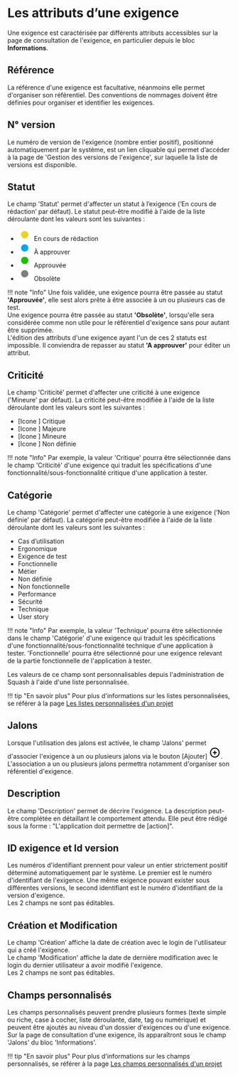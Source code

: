# Les attributs d’une exigence

Une exigence est caractérisée par différents attributs accessibles sur la page de consultation de l'exigence, en particulier depuis le bloc **Informations**.

## Référence
La référence d'une exigence est facultative, néanmoins elle permet d'organiser son référentiel. Des conventions de nommages doivent être définies pour organiser et identifier les exigences.

## N° version
Le numéro de version de l'exigence (nombre entier positif), positionné automatiquement par le système, est un lien cliquable qui permet d’accéder à la page de 'Gestion des versions de l'exigence', sur laquelle la liste de versions est disponible.

##  Statut

Le champ 'Statut' permet d'affecter un statut à l’exigence (‘En cours de rédaction’ par défaut). Le statut peut-être modifié à l'aide de la liste déroulante dont les valeurs sont les suivantes :

- ![Pastille En cours de rédaction](resources/pastille-redaction-en-cours.png) En cours de rédaction 
- ![Pastille À approuver](resources/pastille-approuver-a.png) À approuver  
- ![Pastille Approuvée](resources/pastille-approuvee.png) Approuvée
- ![Pastille Obsolète](resources/pastille-obsolete.png) Obsolète

!!! note "Info"
    Une fois validée, une exigence pourra être passée au statut **'Approuvée'**, elle sest alors prête à être associée à un ou plusieurs cas de test. 
    <br/>Une exigence pourra être passée au statut **'Obsolète'**, lorsqu'elle sera considérée comme non utile pour le référentiel d'exigence sans pour autant être supprimée.
    <br/>L'édition des attributs d'une exigence ayant l'un de ces 2 statuts est impossible. Il conviendra de repasser au statut **'A approuver'** pour éditer un attribut.

##  Criticité
Le champ 'Criticité' permet d'affecter une criticité à une exigence ('Mineure' par défaut). La criticité peut-être modifiée à l'aide de la liste déroulante dont les valeurs sont les suivantes :

- [Icone ] Critique
- [Icone ] Majeure
- [Icone ] Mineure
- [Icone ] Non définie

!!! note "Info"
    Par exemple, la valeur 'Critique' pourra être sélectionnée dans le champ 'Criticité' d'une exigence qui traduit les spécifications d'une fonctionnalité/sous-fonctionnalité critique d'une application à tester.

##  Catégorie
Le champ 'Catégorie' permet d'affecter une catégorie à une exigence (‘Non définie’ par défaut). La catégorie peut-être modifiée à l'aide de la liste déroulante dont les valeurs sont les suivantes :

- Cas d’utilisation
- Ergonomique
- Exigence de test
- Fonctionnelle
- Métier
- Non définie
- Non fonctionnelle
- Performance
- Sécurité
- Technique
- User story

!!! note "Info"
    Par exemple, la valeur 'Technique' pourra être sélectionnée dans le champ 'Catégorie' d'une exigence qui traduit les spécifications d'une fonctionnalité/sous-fonctionnalité technique d'une application à tester. 'Fonctionnelle' pourra être sélectionné pour une exigence relevant de la partie fonctionnelle de l'application à tester.

Les valeurs de ce champ sont personnalisables depuis l'administration de Squash à l'aide d'une liste personnalisée.

!!! tip "En savoir plus"
	Pour plus d'informations sur les listes personnalisées, se référer à la page [Les listes personnalisées d'un projet](../lien-vers-page.md)

## Jalons

Lorsque l'utilisation des jalons est activée, le champ 'Jalons' permet d'associer l'exigence à un ou plusieurs jalons via le bouton [Ajouter] ![Bouton ajouter jalon](resources/icone-add.png). L'association a un ou plusieurs jalons permettra notamment d'organiser son référentiel d'exigence.

##  Description
Le champ 'Description' permet de décrire l'exigence. La description peut-être complétée en détaillant le comportement attendu.
Elle peut être rédigé sous la forme : "L'application doit permettre de [action]".

## ID exigence et Id version
Les numéros d'identifiant prennent pour valeur un entier strictement positif déterminé automatiquement par le système. Le premier est le numéro d'identifiant de l'exigence. Une même exigence pouvant exister sous différentes versions, le second identifiant est le numéro d'identifiant de la version d'exigence.
<br/>Les 2 champs ne sont pas éditables. 

## Création et Modification
Le champ 'Création' affiche la date de création avec le login de l'utilisateur qui a créé l'exigence.
<br/>Le champ 'Modification' affiche la date de dernière modification avec le login du dernier utilisateur a avoir modifié l'exigence.
<br/>Les 2 champs ne sont pas éditables.

## Champs personnalisés
Les champs personnalisés peuvent prendre plusieurs formes (texte simple ou riche, case à cocher, liste déroulante, date, tag ou numérique) et peuvent être ajoutés au niveau d'un dossier d'exigences ou d'une exigence. Sur la page de consultation d'une exigence, ils apparaîtront sous le champ 'Jalons' du bloc 'Informations'.

!!! tip "En savoir plus"
	Pour plus d'informations sur les champs personnalisés, se référer à la page [Les champs personnalisés d'un projet](../lien-vers-page.md)

<!--stackedit_data:
eyJoaXN0b3J5IjpbLTk5NDQyNDg3LDg1NTMyMDIwNCwtODQwOD
M4Nzk3LC0xMjcyOTIzMjcxLC0xMDM5MTI2MzQsMTM0MDcxOTAy
LC05MTk1NTIyMzJdfQ==
-->
